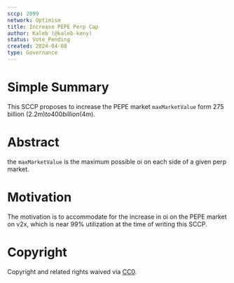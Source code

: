 ```yaml
---
sccp: 2099
network: Optimism
title: Increase PEPE Perp Cap
author: Kaleb (@kaleb-keny)
status: Vote_Pending
created: 2024-04-08
type: Governance
---
```


# Simple Summary

This SCCP proposes to increase the PEPE market `maxMarketValue`  form 275 billion (2.2m$) to 400 billion (4m$).

# Abstract

the `maxMarketValue` is the maximum possible oi on each side of a given perp market.

# Motivation

The motivation is to accommodate for the increase in oi on the PEPE market on v2x, which is near 99% utilization at the time of writing this SCCP. 

# Copyright

Copyright and related rights waived via [CC0](https://creativecommons.org/publicdomain/zero/1.0/).


